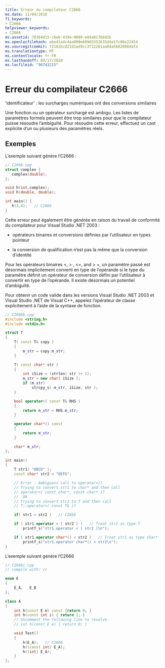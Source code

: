 ```yaml
---
title: Erreur du compilateur C2666
ms.date: 11/04/2016
f1_keywords:
- C2666
helpviewer_keywords:
- C2666
ms.assetid: 78364d15-c6eb-439a-9088-e04a0176692b
ms.openlocfilehash: ebe41a4c4aa090e609d3352635d4e1fc06e22454
ms.sourcegitcommit: 72161bcd21d1ad9cc3f12261aa84a5b026884afa
ms.translationtype: MT
ms.contentlocale: fr-FR
ms.lasthandoff: 09/17/2020
ms.locfileid: "90743215"
---
```

# <a name="compiler-error-c2666"></a>Erreur du compilateur C2666

'identificateur' : les surcharges numériques ont des conversions similaires

Une fonction ou un opérateur surchargé est ambigu.   Les listes de paramètres formels peuvent être trop similaires pour que le compilateur puisse résoudre l’ambiguïté.  Pour résoudre cette erreur, effectuez un cast explicite d’un ou plusieurs des paramètres réels.

## <a name="examples"></a>Exemples

L’exemple suivant génère l’C2666 :

```cpp
// C2666.cpp
struct complex {
   complex(double);
};

void h(int,complex);
void h(double, double);

int main() {
   h(3,4);   // C2666
}
```

Cette erreur peut également être générée en raison du travail de conformité du compilateur pour Visual Studio .NET 2003 :

- opérateurs binaires et conversions définies par l’utilisateur en types pointeur

- la conversion de qualification n’est pas la même que la conversion d’identité

Pour les opérateurs binaires \<, > , \<=, and > =, un paramètre passé est désormais implicitement converti en type de l’opérande si le type du paramètre définit un opérateur de conversion défini par l’utilisateur à convertir en type de l’opérande. Il existe désormais un potentiel d’ambiguïté.

Pour obtenir un code valide dans les versions Visual Studio .NET 2003 et Visual Studio .NET de Visual C++, appelez l’opérateur de classe explicitement à l’aide de la syntaxe de fonction.

```cpp
// C2666b.cpp
#include <string.h>
#include <stdio.h>

struct T
{
    T( const T& copy )
    {
        m_str = copy.m_str;
    }

    T( const char* str )
    {
        int iSize = (strlen( str )+ 1);
        m_str = new char[ iSize ];
        if (m_str)
            strcpy_s( m_str, iSize, str );
    }

    bool operator<( const T& RHS )
    {
        return m_str < RHS.m_str;
    }

    operator char*() const
    {
        return m_str;
    }

    char* m_str;
};

int main()
{
    T str1( "ABCD" );
    const char* str2 = "DEFG";

    // Error - Ambiguous call to operator<()
    // Trying to convert str1 to char* and then call
    // operator<( const char*, const char* )?
    //  OR
    // trying to convert str2 to T and then call
    // T::operator<( const T& )?

    if( str1 < str2 )   // C2666

    if ( str1.operator < ( str2 ) )   // Treat str2 as type T
        printf_s("str1.operator < ( str2 )\n");

    if ( str1.operator char*() < str2 )   // Treat str1 as type char*
        printf_s("str1.operator char*() < str2\n");
}
```

L’exemple suivant génère l’C2666

```cpp
// C2666c.cpp
// compile with: /c

enum E
{
    E_A,   E_B
};

class A
{
    int h(const E e) const {return 0; }
    int h(const int i) { return 1; }
    // Uncomment the following line to resolve.
    // int h(const E e) { return 0; }

    void Test()
    {
        h(E_A);   // C2666
        h((const int) E_A);
        h((int) E_A);
    }
};
```
